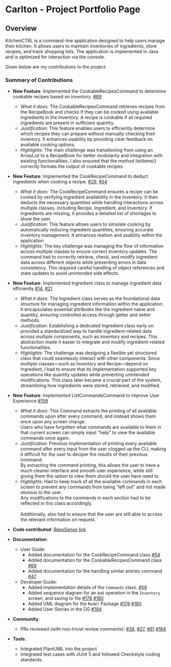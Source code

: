# Carlton - Project Portfolio Page

## Overview
KitchenCTRL is a command-line application designed to help users manage their kitchen. It allows users to maintain
inventories of ingredients, store recipes, and track shopping lists. The application is implemented in Java and is
optimized for interaction via the console.

Given below are my contributions to the project:

### Summary of Contributions
* **New Feature**:  Implemented the CookableRecipesCommand to determine cookable recipes based on inventory.
  [\#69](https://github.com/AY2425S2-CS2113-T13-1/tp/pull/69)
    * *What it does*:  The CookableRecipesCommand retrieves recipes from the RecipeBook and checks if they can be cooked using available ingredients in the Inventory. 
       A recipe is cookable if all required ingredients are present in sufficient quantity.
    * *Justification*: This feature enables users to efficiently determine which recipes they can prepare without manually checking their inventory. 
      It enhances usability by providing clear feedback on available cooking options.
    * *Highlights*:  The main challenge was transitioning from using an ArrayList<Recipe> to a RecipeBook for better modularity and integration with existing functionalities.
      I also ensured that the method listItems() correctly formats the output of cookable recipes.


* **New Feature**: Implemented the CookRecipeCommand to deduct ingredients when cooking a recipe.
  [\#29](https://github.com/AY2425S2-CS2113-T13-1/tp/pull/29), [\#54](https://github.com/AY2425S2-CS2113-T13-1/tp/pull/54)
    * *What it does*: The CookRecipeCommand ensures a recipe can be cooked by verifying ingredient availability in the Inventory. 
       It then deducts the necessary quantities while handling interactions across multiple classes, including Recipe, Ingredient, and Inventory. 
       If ingredients are missing, it provides a detailed list of shortages to show the user.
    * *Justification*: This feature allows users to simulate cooking by automatically reducing ingredient quantities, ensuring accurate inventory management. 
       It enhances realism and usability within the application.
    * *Highlights*: The key challenge was managing the flow of information across multiple classes to ensure correct inventory updates. 
       The command had to correctly retrieve, check, and modify ingredient data across different objects while preventing errors in data consistency. 
       This required careful handling of object references and state updates to avoid unintended side effects.



* **New Feature**: Implemented Ingredient class to manage ingredient data efficiently
  [\#14](https://github.com/AY2425S2-CS2113-T13-1/tp/pull/14), [\#21](https://github.com/AY2425S2-CS2113-T13-1/tp/pull/21)
    * *What it does*: The Ingredient class serves as the foundational data structure for managing ingredient information within the application. 
       It encapsulates essential attributes like the ingredient name and quantity, ensuring controlled access through getter and setter methods.
    * *Justification*: Establishing a dedicated Ingredient class early on provided a standardized way to handle ingredient-related data across multiple components, such as inventory and recipes. 
      This abstraction made it easier to integrate and modify ingredient-related functionalities.
    * *Highlights*: The challenge was designing a flexible yet structured class that could seamlessly interact with other components. 
      Since multiple classes—such as Inventory and Recipe—depend on Ingredient, I had to ensure that its implementation supported key operations like quantity updates while preventing unintended modifications. 
      This class later became a crucial part of the system, streamlining how ingredients were stored, retrieved, and modified.

* **New Feature**: Implemented ListCommandsCommand to improve User Experience
   [\#159](https://github.com/AY2425S2-CS2113-T13-1/tp/pull/159)
    * *What it does*: This Command extracts the printing of all available commands upon after every command, and instead shows them once upon any screen change. <br>
       Users who have forgotten what commands are available to them in that current screen can simply input "help" to view the available commands once again.
    * *Justification*: Previous implementation of printing every available command after every input from the user clogged up the CLI, making it difficult for the user to deciper the results of their previous command. <br>
       By extracting the command printing, this allows the user to have a much cleaner interface and smooth user experience, while still giving them the option to view them should the user have need to.
    * *Highlights*: Had to keep track of all the available commands in each screen to prevent any commands from being "left out" and not made obvious to the user. <br>
       Any modifications to the commands in each section had to be reflected in this class accordingly. <br>      
       Additionally, also had to ensure that the user are still able to access the relevant information on request.

* **Code contributed**: [RepoSense link](https://nus-cs2113-ay2425s2.github.io/tp-dashboard/?search=Carlton369&sort=groupTitle&sortWithin=title&timeframe=commit&mergegroup=&groupSelect=groupByRepos&breakdown=true&checkedFileTypes=docs~functional-code~test-code~other&since=2025-02-21)


* **Documentation**:
    * User Guide:
        * Added documentation for the CookRecipeCommand class [\#54](https://github.com/AY2425S2-CS2113-T13-1/tp/pull/54)
        * Added documentation for the CookableRecipesCommand class [\#69](https://github.com/AY2425S2-CS2113-T13-1/tp/pull/69)
        * Added documentation for the handling similar entries command [\#47](https://github.com/AY2425S2-CS2113-T13-1/tp/pull/47)
    * Developer Guide:
        * Added implementation details of the `Commands` class. [\#59](https://github.com/AY2425S2-CS2113-T13-1/tp/pull/59)
        * Added sequence diagram for an `Add` operation in the `Inventory` screen, and saving to file [\#178](https://github.com/AY2425S2-CS2113-T13-1/tp/pull/178) [\#180](https://github.com/AY2425S2-CS2113-T13-1/tp/pull/180/files)
        * Added UML diagram for the `Model` Package [\#178](https://github.com/AY2425S2-CS2113-T13-1/tp/pull/178) [\#180](https://github.com/AY2425S2-CS2113-T13-1/tp/pull/180/files)
        * Added User Stories in the DG [\#194](https://github.com/AY2425S2-CS2113-T13-1/tp/pull/194)

* **Community**:
    * PRs reviewed (with non-trivial review comments): 
      [\#36](https://github.com/AY2425S2-CS2113-T13-1/tp/pull/36),
      [\#27](https://github.com/AY2425S2-CS2113-T13-1/tp/pull/27),
      [\#81](https://github.com/AY2425S2-CS2113-T13-1/tp/pull/81)
      [\#184](https://github.com/AY2425S2-CS2113-T13-1/tp/pull/184)


* **Tools**:
    * Integrated PlantUML into the project
    * Integrated test cases with JUnit 5 and followed Checkstyle coding standards.

